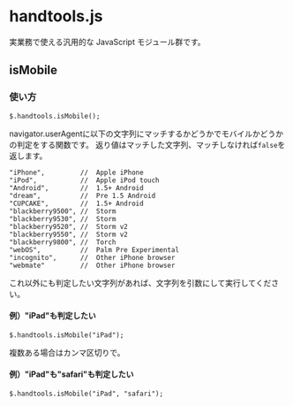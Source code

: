 # handtools.js
実業務で使える汎用的な JavaScript モジュール群です。


## isMobile

### 使い方
`$.handtools.isMobile();`

navigator.userAgentに以下の文字列にマッチするかどうかでモバイルかどうかの判定をする関数です。
返り値はマッチした文字列、マッチしなければ`false`を返します。

```
"iPhone",         //  Apple iPhone
"iPod",           //  Apple iPod touch
"Android",        //  1.5+ Android
"dream",          //  Pre 1.5 Android
"CUPCAKE",        //  1.5+ Android
"blackberry9500", //  Storm
"blackberry9530", //  Storm
"blackberry9520", //  Storm v2
"blackberry9550", //  Storm v2
"blackberry9800", //  Torch
"webOS",          //  Palm Pre Experimental
"incognito",      //  Other iPhone browser
"webmate"         //  Other iPhone browser
```
これ以外にも判定したい文字列があれば、文字列を引数にして実行してください。

#### 例）"iPad"も判定したい
`$.handtools.isMobile("iPad");`

複数ある場合はカンマ区切りで。

#### 例）"iPad"も"safari"も判定したい
`$.handtools.isMobile("iPad", "safari");`